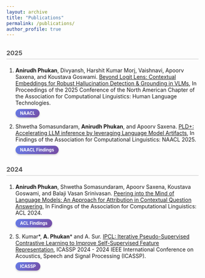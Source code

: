 ```yaml
---
layout: archive
title: "Publications"
permalink: /publications/
author_profile: true
---
```


<style>
.conference-banner {
    display: block;
    background: linear-gradient(135deg, #667eea 0%, #764ba2 100%);
    color: white;
    padding: 4px 12px;
    border-radius: 15px;
    font-size: 0.8em;
    font-weight: bold;
    margin-top: 8px;
    margin-bottom: 15px;
    box-shadow: 0 2px 4px rgba(0,0,0,0.2);
    width: fit-content;
}

h3 {
    color: #555;
    border-bottom: 2px solid #e0e0e0;
    padding-bottom: 5px;
    margin-top: 30px;
    margin-bottom: 20px;
}

</style>

<h3>2025</h3>

<ol>
<li><strong>Anirudh Phukan</strong>, Divyansh, Harshit Kumar Morj, Vaishnavi, Apoorv Saxena, and Koustava Goswami. <a href="https://arxiv.org/abs/2411.19187">Beyond Logit Lens: Contextual Embeddings for Robust Hallucination Detection & Grounding in VLMs</a>, In Proceedings of the 2025 Conference of the North American Chapter of the Association for Computational Linguistics: Human Language Technologies.

<div class="conference-banner">NAACL</div>
</li>

<li>Shwetha Somasundaram, <strong>Anirudh Phukan</strong>, and Apoorv Saxena. <a href="https://arxiv.org/abs/2412.01447">PLD+: Accelerating LLM inference by leveraging Language Model Artifacts</a>, In Findings of the Association for Computational Linguistics: NAACL 2025.

<div class="conference-banner">NAACL Findings</div>
</li>
</ol>

<h3>2024</h3>

<ol>
<li><strong>Anirudh Phukan</strong>, Shwetha Somasundaram, Apoorv Saxena, Koustava Goswami, and Balaji Vasan Srinivasan. <a href="https://aclanthology.org/2024.findings-acl.682/">Peering into the Mind of Language Models: An Approach for Attribution in Contextual Question Answering</a>, In Findings of the Association for Computational Linguistics: ACL 2024.

<div class="conference-banner">ACL Findings</div>
</li>

<li>S. Kumar*, <strong>A. Phukan</strong>* and A. Sur. <a href="https://ieeexplore.ieee.org/abstract/document/10447607">IPCL: Iterative Pseudo-Supervised Contrastive Learning to Improve Self-Supervised Feature Representation</a>, ICASSP 2024 - 2024 IEEE International Conference on Acoustics, Speech and Signal Processing (ICASSP).

<div class="conference-banner">ICASSP</div>
</li>
</ol>

